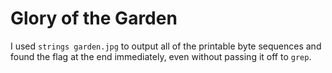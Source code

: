 # Glory of the Garden

I used `strings garden.jpg` to output all of the printable byte sequences and
found the flag at the end immediately, even without passing it off to `grep`.
